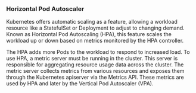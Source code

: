 ### Horizontal Pod Autoscaler
Kubernetes offers automatic scaling as a feature, allowing a workload
resource like a StatefulSet or Deployment to adjust to changing demand.
Known as Horizontal Pod Autoscaling (HPA), this feature scales the
workload up or down based on metrics monitored by the HPA controller.

The HPA adds more Pods to the workload to respond to increased load.
To use HPA, a metric server must be running in the cluster. This server is
responsible for aggregating resource usage data across the cluster. The
metric server collects metrics from various resources and exposes them
through the Kubernetes apiserver via the Metrics API. These metrics are
used by HPA and later by the Vertical Pod Autoscaler (VPA).

